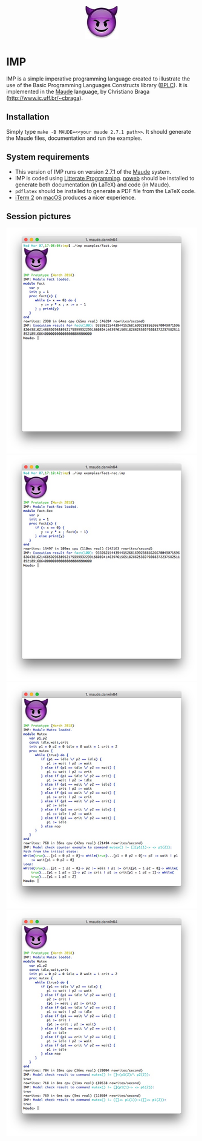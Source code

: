 <p align="center">
<img src="./img/imp.jpg">
</p>

# IMP
IMP is a simple imperative programming language created to illustrate the use of the Basic Programming Languages Constructs library ([BPLC](http://github.com/ChristianoBraga/BPLC)). 
It is implemented in the [Maude](http://maude.cs.uiuc.edu) language, by Christiano Braga (<http://www.ic.uff.br/~cbraga>).

## Installation

Simply type `make -B MAUDE=<<your maude 2.7.1 path>>`. It should generate the Maude files, documentation and run the examples.

## System requirements

* This version of IMP runs on version 2.7.1 of the [Maude](http://maude.cs.uiuc.edu) system. 
* IMP is coded using [Litterate Programming](https://www-cs-faculty.stanford.edu/~knuth/lp.html). [noweb](https://www.cs.tufts.edu/~nr/noweb/) should be installed to generate both documentation (in LaTeX) and code (in Maude). 
* `pdflatex` should be installed to generate a PDF file from the LaTeX code.
* [iTerm 2](https://www.iterm2.com) on [macOS](https://www.apple.com/br/macos/) produces a nicer experience.
## Session pictures

<p align="center">
<img src="./img/fact-session.jpg" width="600">
<img src="./img/fact-rec-session.jpg" width="600">
<img src="./img/mutex-session.jpg" width="600">
<img src="./img/mutex2-session.jpg" width="600">
</p>


